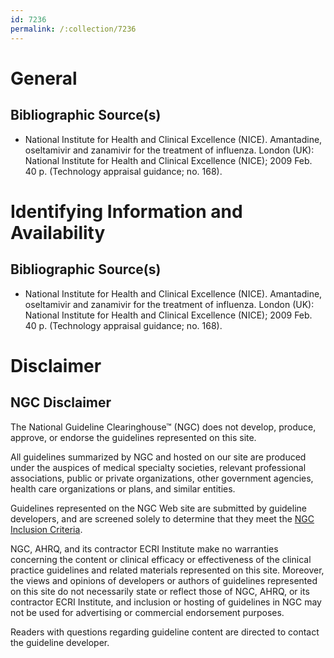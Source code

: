 ```yaml
---
id: 7236
permalink: /:collection/7236
---
```


# General

## Bibliographic Source(s)

- National Institute for Health and Clinical Excellence (NICE). Amantadine, oseltamivir and zanamivir for the treatment of influenza. London (UK): National Institute for Health and Clinical Excellence (NICE); 2009 Feb. 40 p. (Technology appraisal guidance; no. 168).

# Identifying Information and Availability

## Bibliographic Source(s)

- National Institute for Health and Clinical Excellence (NICE). Amantadine, oseltamivir and zanamivir for the treatment of influenza. London (UK): National Institute for Health and Clinical Excellence (NICE); 2009 Feb. 40 p. (Technology appraisal guidance; no. 168).

# Disclaimer

## NGC Disclaimer

The National Guideline Clearinghouse™ (NGC) does not develop, produce, approve, or endorse the guidelines represented on this site.

All guidelines summarized by NGC and hosted on our site are produced under the auspices of medical specialty societies, relevant professional associations, public or private organizations, other government agencies, health care organizations or plans, and similar entities.

Guidelines represented on the NGC Web site are submitted by guideline developers, and are screened solely to determine that they meet the [NGC Inclusion Criteria](/help-and-about/summaries/inclusion-criteria).

NGC, AHRQ, and its contractor ECRI Institute make no warranties concerning the content or clinical efficacy or effectiveness of the clinical practice guidelines and related materials represented on this site. Moreover, the views and opinions of developers or authors of guidelines represented on this site do not necessarily state or reflect those of NGC, AHRQ, or its contractor ECRI Institute, and inclusion or hosting of guidelines in NGC may not be used for advertising or commercial endorsement purposes.

Readers with questions regarding guideline content are directed to contact the guideline developer.

